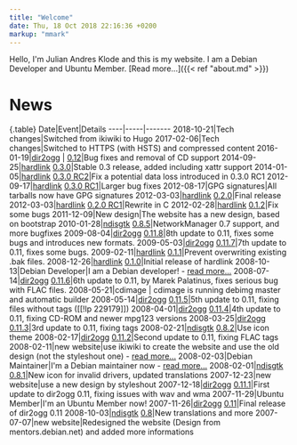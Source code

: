 ```yaml
---
title: "Welcome"
date: Thu, 18 Oct 2018 22:16:36 +0200
markup: "mmark"
---
```




Hello, I'm Julian Andres Klode and this is my website. I am a Debian
Developer and Ubuntu Member. [Read more...]({{< ref "about.md" >}})

# News


{.table}
Date|Event|Details
----|-----|-------
2018-10-21|Tech changes|Switched from ikiwiki to Hugo
2017-02-06|Tech changes|Switched to HTTPS (with HSTS) and compressed content
2016-01-19|[dir2ogg](projects/dir2ogg) | [0.12](projects/dir2ogg/0.12/dir2ogg-0.12.tar.gz)|Bug fixes and removal of CD support
2014-09-25|[hardlink](projects/hardlink) [0.3.0](projects/hardlink/hardlink_0.3.0.tar.xz)|Stable 0.3 release, added including xattr support
2014-01-05|[hardlink](projects/hardlink) [0.3.0 RC2](projects/hardlink/hardlink_0.3.0~rc2.tar.gz)|Fix a potential data loss introduced in 0.3.0 RC1
2012-09-17|[hardlink](projects/hardlink) [0.3.0 RC1](projects/hardlink/hardlink_0.3.0~rc1.tar.gz)|Larger bug fixes
2012-08-17|GPG signatures|All tarballs now have GPG signatures
2012-03-03|[hardlink](projects/hardlink) [0.2.0](projects/hardlink/hardlink_0.2.0.tar.gz)|Final release
2012-03-03|[hardlink](projects/hardlink) [0.2.0 RC1](projects/hardlink/hardlink_0.2.0~rc1.tar.gz)|Rewrite in C
2012-02-28|[hardlink](projects/hardlink) [0.1.2](projects/hardlink/hardlink_0.1.2.tar.gz)|Fix some bugs
2011-12-09|New design|The website has a new design, based on bootstrap
2010-01-28|[ndisgtk](projects/ndisgtk) [0.8.5](projects/ndisgtk/ndisgtk-0.8.5.tar.gz)|NetworkManager 0.7 support, and more bugfixes
2009-08-04|[dir2ogg](projects/dir2ogg) [0.11.8](projects/dir2ogg/0.11/dir2ogg-0.11.8.tar.gz)|8th update to 0.11, fixes some bugs and introduces new formats.
2009-05-03|[dir2ogg](projects/dir2ogg) [0.11.7](projects/dir2ogg/0.11/dir2ogg-0.11.7.tar.gz)|7th update to 0.11, fixes some bugs.
2009-02-11|[hardlink](projects/hardlink) [0.1.1](projects/hardlink/hardlink_0.1.1.tar.gz)|Prevent overwriting existing .bak files.
2008-12-26|[hardlink](projects/hardlink) [0.1.0](projects/hardlink/hardlink_0.1.tar.gz)|Initial release of hardlink
2008-10-13|Debian Developer|I am a Debian developer! - [read more...](http://juliank.wordpress.com/2008/10/14/i-am-a-debian-developer-now/)
2008-07-14|[dir2ogg](projects/dir2ogg) [0.11.6](projects/dir2ogg/0.11/dir2ogg-0.11.6.tar.gz)|6th update to 0.11, by Marek Palatinus, fixes serious bug with FLAC files.
2008-05-21|cdimage | cdimage is running debimg master and automatic builder
2008-05-14|[dir2ogg](projects/dir2ogg) [0.11.5](projects/dir2ogg/0.11/dir2ogg-0.11.5.tar.gz)|5th update to 0.11, fixing files without tags ([[!lp 229179]])
2008-04-01|[dir2ogg](projects/dir2ogg) [0.11.4](projects/dir2ogg/0.11/dir2ogg-0.11.4.tar.gz)|4th update to 0.11, fixing CD-ROM and newer mpg123 versions
2008-03-25|[dir2ogg](projects/dir2ogg) [0.11.3](projects/dir2ogg/0.11/dir2ogg-0.11.3.tar.gz)|3rd update to 0.11, fixing tags
2008-02-21|[ndisgtk](projects/ndisgtk) [0.8.2](projects/ndisgtk/ndisgtk-0.8.2.tar.gz)|Use icon theme
2008-02-17|[dir2ogg](projects/dir2ogg) [0.11.2](projects/dir2ogg/0.11/dir2ogg-0.11.2.tar.gz)|Second update to 0.11, fixing FLAC tags
2008-02-11|new website|use ikiwiki to create the website and use the old design (not the styleshout one) - [read more...](http://juliank.wordpress.com/2008/02/11/jak-linux-website-now-powered-by-ikiwiki/)
2008-02-03|Debian Maintainer|I'm a Debian maintainer now - [read more...](http://juliank.wordpress.com/2008/02/04/debian-maintainer/)
2008-02-01|[ndisgtk](projects/ndisgtk) [0.8.1](projects/ndisgtk/ndisgtk-0.8.1.tar.gz)|New icon for invalid drivers, updated translations
2007-12-23|new website|use a new design by styleshout
2007-12-18|[dir2ogg](projects/dir2ogg) [0.11.1](projects/dir2ogg/0.11/dir2ogg-0.11.1.tar.gz)|First update to dir2ogg 0.11, fixing issues with wav and wma
2007-11-29|Ubuntu Member|I'm an Ubuntu Member now!
2007-11-26|[dir2ogg](projects/dir2ogg) [0.11](projects/dir2ogg/0.11/dir2ogg-0.11.tar.gz)|Final release of dir2ogg 0.11
2008-10-03|[ndisgtk](projects/ndisgtk) [0.8](projects/ndisgtk/ndisgtk-0.8.tar.gz)|New translations and more
2007-07-07|new website|Redesigned the website (Design from mentors.debian.net) and added more informations
